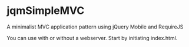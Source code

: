 # jqmSimpleMVC
A minimalist MVC application pattern using jQuery Mobile and RequireJS

You can use with or without a webserver.
Start by initiating index.html.

